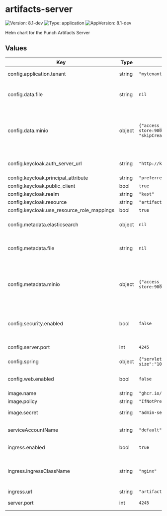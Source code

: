 # artifacts-server

![Version: 8.1-dev](https://img.shields.io/badge/Version-8.1--dev-informational?style=flat-square) ![Type: application](https://img.shields.io/badge/Type-application-informational?style=flat-square) ![AppVersion: 8.1-dev](https://img.shields.io/badge/AppVersion-8.1--dev-informational?style=flat-square)

Helm chart for the Punch Artifacts Server

## Values

| Key                                        | Type   | Default                                                                                                            | Description                                                               |
|--------------------------------------------|--------|--------------------------------------------------------------------------------------------------------------------|---------------------------------------------------------------------------|
| config.application.tenant                  | string | `"mytenant"`                                                                                                       | tenant to store data                                                      |
| config.data.file                           | string | `nil`                                                                                                              | path to folder for FS data backend                                        |
| config.data.minio                          | object | `{"access_key":"minio","host":"http://s3.object-store:9000","secret_key":"password", "skipCreateBucket":"false"}`  | Connection information for Minio data backend and for bucket creation     |
| config.keycloak.auth_server_url            | string | `"http://keycloak-http.authentication/auth/"`                                                                      | Keycloak auth server informations                                         |
| config.keycloak.principal_attribute        | string | `"preferred_username"`                                                                                             |                                                                           |
| config.keycloak.public_client              | bool   | `true`                                                                                                             |                                                                           |
| config.keycloak.realm                      | string | `"kast"`                                                                                                           |                                                                           |
| config.keycloak.resource                   | string | `"artifact-server"`                                                                                                |                                                                           |
| config.keycloak.use_resource_role_mappings | bool   | `true`                                                                                                             |                                                                           |
| config.metadata.elasticsearch              | object | `nil`                                                                                                              | ES backend - connection information                                       |
| config.metadata.file                       | string | `nil`                                                                                                              | path to folder for FS metadata backend                                    |
| config.metadata.minio                      | object | `{"access_key":"minio","host":"http://s3.object-store:9000","secret_key":"password","skipCreateBucket":"false"}`   | Connection information for Minio metadata backend and for bucket creation |
| config.security.enabled                    | bool   | `false`                                                                                                            | enable Artifacts Server security with keycloak                            |
| config.server.port                         | int    | `4245`                                                                                                             | port to run the app                                                       |
| config.spring                              | object | `{"servlet":{"multipart":{"max-file-size":"100MB","max-request-size":"100MB"}}}`                                   | spring configuration                                                      |
| config.web.enabled                         | bool   | `false`                                                                                                            | enable Artifacts Server UI                                                |
| image.name                                 | string | `"ghcr.io/punchplatform/artifacts-server:8.1-dev"`                                                                 |                                                                           |
| image.policy                               | string | `"IfNotPresent"`                                                                                                   |                                                                           |
| image.secret                               | string | `"admin-secret"`                                                                                                   | secret to pull image                                                      |
| serviceAccountName                         | string | `"default"`                                                                                                        | service account name                                                      |
| ingress.enabled                            | bool   | `true`                                                                                                             | enable an ingress                                                         |
| ingress.ingressClassName                   | string | `"nginx"`                                                                                                          | ingress class name to select an ingress controller                        |
| ingress.url                                | string | `"artifacts-server.dpsc"`                                                                                          | ingress url                                                               |
| server.port                                | int    | `4245`                                                                                                             | port to run the app                                                       |



